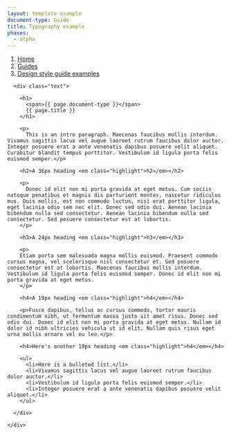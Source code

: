 ```yaml
---
layout: template-example
document-type: Guide
title: Typography example
phases:
  - alpha
---
```


<div id="global-breadcrumb" class="breadcrumb">
  <nav role="navigation">
    <ol class="group">
      <li><a href="https://www.gov.uk">Home</a></li>
      <li><a href="{{ site.baseurl }}/">Guides</a></li>
      <li><a href="{{ site.baseurl }}/example/">Design style guide examples</a></li>
    </ol>
  </nav>
</div>

<div class="grid-wrapper">
  <div class="grid">
    <div class="inner-block">
      
      <div class="text">

        <h1>
          <span>{{ page.document-type }}</span>
          {{ page.title }}
        </h1>

        <p>
          This is an intro paragraph. Maecenas faucibus mollis interdum. Vivamus sagittis lacus vel augue laoreet rutrum faucibus dolor auctor. Integer posuere erat a ante venenatis dapibus posuere velit aliquet. Curabitur blandit tempus porttitor. Vestibulum id ligula porta felis euismod semper.</p>
        
        <h2>A 36px heading <em class="highlight">h2</em></h2>
        
        <p>
          Donec id elit non mi porta gravida at eget metus. Cum sociis natoque penatibus et magnis dis parturient montes, nascetur ridiculus mus. Duis mollis, est non commodo luctus, nisi erat porttitor ligula, eget lacinia odio sem nec elit. Donec sed odio dui. Aenean lacinia bibendum nulla sed consectetur. Aenean lacinia bibendum nulla sed consectetur. Sed posuere consectetur est at lobortis.
        </p>
        
        <h3>A 24px heading <em class="highlight">h3</em></h3>

        <p>
        Etiam porta sem malesuada magna mollis euismod. Praesent commodo cursus magna, vel scelerisque nisl consectetur et. Sed posuere consectetur est at lobortis. Maecenas faucibus mollis interdum. Vestibulum id ligula porta felis euismod semper. Donec id elit non mi porta gravida at eget metus.
        </p>
        
        <h4>A 19px heading <em class="highlight">h4</em></h4>

        <p>Fusce dapibus, tellus ac cursus commodo, tortor mauris condimentum nibh, ut fermentum massa justo sit amet risus. Donec sed odio dui. Donec id elit non mi porta gravida at eget metus. Nullam id dolor id nibh ultricies vehicula ut id elit. Nullam quis risus eget urna mollis ornare vel eu leo.</p>
        
        <h4>Here's another 19px heading <em class="highlight">h4</em></h4>

        <ul>
          <li>Here is a bulleted list.</li>
          <li>Vivamus sagittis lacus vel augue laoreet rutrum faucibus dolor auctor.</li>
          <li>Vestibulum id ligula porta felis euismod semper.</li>
          <li>Integer posuere erat a ante venenatis dapibus posuere velit aliquet.</li>
        </ul>

      </div>
        
    </div>
    
  </div>
</div>
